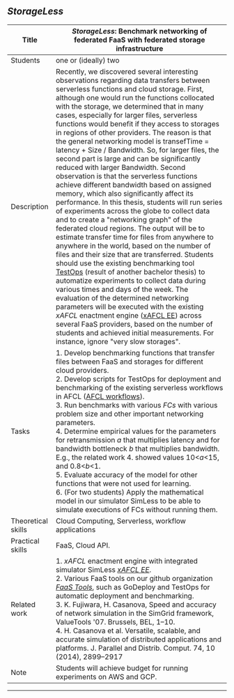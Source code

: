 ## *StorageLess*

| Title | ***StorageLess*: Benchmark networking of federated FaaS with federated storage infrastructure** |
| ----- | ----- | 
| Students | one or (ideally) two | 
| Description | Recently, we discovered several interesting observations regarding data transfers between serverless functions and cloud storage. First, although one would run the functions collocated with the storage, we determined that in many cases, especially for larger files, serverless functions would benefit if they access to storages in regions of other providers. The reason is that the general networking model is transefTime = latency + Size / Bandwidth. So, for larger files, the second part is large and can be significantly reduced with larger Bandwidth. Second observation is that the serverless functions achieve different bandwidth based on assigned memory, which also significantly affect its performance. In this thesis, students will run series of experiments across the globe to collect data and to create a "networking graph" of the federated cloud regions. The output will be to estimate transfer time for files from anywhere to anywhere in the world, based on the number of files and their size that are transferred. Students should use the existing benchmarking tool [TestOps](https://github.com/FaaSTools/testOps) (result of another bachelor thesis) to automatize experiments to collect data during various times and days of the week. The evaluation of the determined networking parameters will be executed with the existing *xAFCL* enactment engine ([xAFCL EE](https://github.com/sashkoristov/enactmentengine)) across several FaaS providers, based on the number of students and achieved initial measurements. For instance, ignore "very slow storages".
|Tasks| 1. Develop benchmarking functions that transfer files between FaaS and storages for different cloud providers. <br> 2. Develop scripts for TestOps for deployment and benchmarking of the existing serverless workflows in AFCL ([AFCL workflows](https://github.com/AFCLWorkflows/)).<br> 3. Run benchmarks with various *FCs* with various problem size and other important networking parameters. <br> 4. Determine empirical values for the parameters for retransmission *a* that multiplies latency and for bandwidth bottleneck *b* that multiplies bandwidth. E.g., the related work 4. showed values 10<*a*<15, and 0.8<*b*<1.<br> 5. Evaluate accuracy of the model for other functions that were not used for learning. <br> 6. (For two students) Apply the mathematical model in our simulator SimLess to be able to simulate executions of FCs without running them.|
| Theoretical skills | Cloud Computing, Serverless, workflow applications | 
| Practical skills | FaaS, Cloud API.|
| Related work | 1. *xAFCL* enactment engine with integrated simulator SimLess [*xAFCL EE*](https://doi.org/10.1109/TSC.2021.3128137). <br> 2. Various FaaS tools on our github organization [*FaaS Tools*](https://github.com/FaaSTools), such as GoDeploy and TestOps for automatic deployment and benchmarking. <br> 3. K. Fujiwara, H. Casanova, Speed and accuracy of network simulation in the SimGrid framework, ValueTools '07. Brussels, BEL, 1–10. <br> 4. H. Casanova et al. Versatile, scalable, and accurate simulation of distributed applications and platforms. J. Parallel and Distrib. Comput. 74, 10 (2014), 2899–2917  |
| Note | Students will achieve budget for running experiments on AWS and GCP. | 
---
